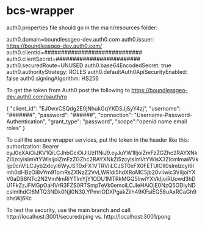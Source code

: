 # bcs-wrapper

auth0.properties file should go in the main/resources folder:
 
auth0.domain=boundlessgeo-dev.auth0.com
auth0.issuer: https://boundlessgeo-dev.auth0.com/
auth0.clientId=#############################
auth0.clientSecret=#########################
auth0.securedRoute=UNUSED
auth0.base64EncodedSecret: true
auth0.authorityStrategy: ROLES
auth0.defaultAuth0ApiSecurityEnabled: false
auth0.signingAlgorithm: HS256

To get the token from Auth0 post the following to https://boundlessgeo-dev.auth0.com/oauth/ro

{
  "client_id":  "EJ0wxCSQdg2E0jNhukGqYKDSJjSyY4zj", 
  "username":  "#######",
  "password":    "######",
  "connection":   "Username-Password-Authentication",
  "grant_type":  "password",
  "scope":"openid name email roles"
}

To call the secure wrapper services, put the token in the header like this:
authorization: Bearer eyJ0eXAiOiJKV1QiLCJhbGciOiJIUzI1NiJ9.eyJuYW1lIjoiZmFzZGZhc2RAYXNkZi5zcyIsImVtYWlsIjoiZmFzZGZhc2RAYXNkZi5zcyIsImVtYWlsX3ZlcmlmaWVkIjp0cnVlLCJyb2xlcyI6WyJST0xFX1VTRVIiLCJST0xFX0FETUlOIl0sImlzcyI6Imh0dHBzOi8vYm91bmRsZXNzZ2VvLWRldi5hdXRoMC5jb20vIiwic3ViIjoiYXV0aDB8NTc2N2VmNmRiYTlmYjY1ODU1MTRkMGQ5IiwiYXVkIjoiRUowd3hDU1FkZzJFMGpOaHVrR3FZS0RTSmpTeVk0emoiLCJleHAiOjE0NzQ5ODIyNDcsImlhdCI6MTQ3NDk0NjI0N30.YPmrlODXPgakZilh49KFsiEG58uAxRCaGh9ohsWj6Kc

To test the security, use the main branch and call:
http://localhost:3001/secured/ping
vs.
http://localhost:3001/pong
